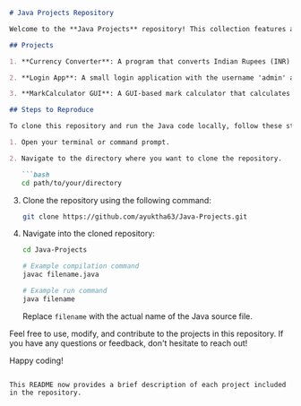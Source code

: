 
```markdown
# Java Projects Repository

Welcome to the **Java Projects** repository! This collection features a variety of Java projects and programs, both completed and ongoing. Feel free to explore and leverage these projects for learning and reference purposes.

## Projects

1. **Currency Converter**: A program that converts Indian Rupees (INR) to US Dollars (USD).

2. **Login App**: A small login application with the username 'admin' and the password 'password'.

3. **MarkCalculator GUI**: A GUI-based mark calculator that calculates marks based on the last date.

## Steps to Reproduce

To clone this repository and run the Java code locally, follow these steps:

1. Open your terminal or command prompt.

2. Navigate to the directory where you want to clone the repository.

   ```bash
   cd path/to/your/directory
   ```

3. Clone the repository using the following command:

   ```bash
   git clone https://github.com/ayuktha63/Java-Projects.git
   ```

4. Navigate into the cloned repository:

   ```bash
   cd Java-Projects
   ```

   ```bash
   # Example compilation command
   javac filename.java

   # Example run command
   java filename
   ```

   Replace `filename` with the actual name of the Java source file.

Feel free to use, modify, and contribute to the projects in this repository. If you have any questions or feedback, don't hesitate to reach out!

Happy coding!
```

This README now provides a brief description of each project included in the repository.